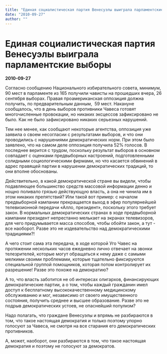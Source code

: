 ```yaml
---
title: "Единая социалистическая партия Венесуэлы выиграла парламентские выборы"
date: "2010-09-27"
author: ""
---
```


# Единая социалистическая партия Венесуэлы выиграла парламентские выборы

**2010-09-27** 

Согласно сообщению Национального избирательного совета, минимум, 90 мест в парламенте  из 165 получили чависты на прошедших вчера, 26 сентября выборах. Правая проамериканская оппозиция должна получить, по предварительным данным,  59 мест. Накануне сообщалось, что в день выборов противники Чавеса готовят многочисленные провокации, но никаких эксцессов зафиксировано не было. Как не было зафиксировано никаких серьезных нарушений.

Тем нее менее, как сообщают некоторые агентства, оппозиция уже заявила о своем несогласии с результатами выборов, и что они проводились с нарушениями демократических норм. При этом было заявлено, что на самом деле оппозиция получила 52% голосов. В последнее верится с трудом, поскольку результат выборов в основном совпадает с оценками предвыборных настроений, подготовленными  солидными социологическими фирмами, но что касается обвинений в адрес правящей партии в нарушении демократических традиций, то они вполне обоснованы.

Действительно, в какой демократической стране вы видели, чтобы подавляющее большинство средств массовой информации денно и нощно поливало грязью действующую власть, а она не чинила им  в этом никаких препятствий? Или такой вот пример: с началом предвыборной кампании прекращается выход в эфир популярнейшей телевизионной передачи «Алло, президент», поскольку этого требует закон. В нормальных демократических странах в ходе предвыборной кампании президент непрестанно мелькает на экранах телевизоров, для чего придумывается масса способов, чтобы обойти закон, а тут - все наоборот. Разве это не издевательство над демократическими традициями?!

А чего стоит сама эта передача, в ходе которой Уго Чавес на протяжении нескольких часов ежедневно лично отвечает на звонки телезрителей, которые могут обращаться к нему даже с самыми мелкими своими проблемами, которые тщательно фиксируются специальной группой помощников, которая потом контролирует их разрешение! Разве это похоже на демократию?

А то, что власть заботится не об интересах олигархов, финансирующих демократические партии, а о том, чтобы каждый гражданин имел доступ к бесплатному высококачественному медицинскому обслуживанию и мог, независимо от своего имущественного состояния, получить среднее и высшее образование. Разве это не подрыв демократических устоев, не опаснейший популизм?

Надо полагать, что граждане Венесуэлы и впрямь не разбираются в том, что такое настоящая демократия и только поэтому упорно голосуют за Чавеса, не смотря на все старания его демократических противников.

А, может, наоборот, они разбираются в том, что такое настоящая демократия и поэтому не голосуют за демократов.